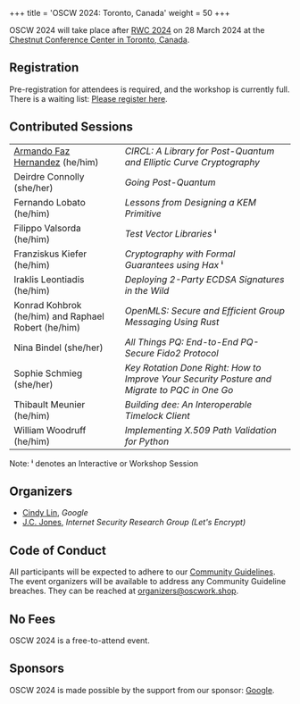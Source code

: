 +++
title = 'OSCW 2024: Toronto, Canada'
weight = 50
+++

OSCW 2024 will take place after [RWC 2024](https://rwc.iacr.org/2024/) on 28 March 2024 at the [Chestnut Conference Center in Toronto, Canada](https://chestnutconferencecentre.utoronto.ca/).

## Registration
Pre-registration for attendees is required, and the workshop is currently full. There is a waiting list: [Please register here](https://rsvp.withgoogle.com/events/oscw-2024).

## Contributed Sessions

|   |   |
| - | - |
| [Armando Faz Hernandez](https://research.cloudflare.com/about/people/armando-faz/) (he/him) | *CIRCL: A Library for Post-Quantum and Elliptic Curve Cryptography* |
| Deirdre Connolly (she/her) | *Going Post-Quantum* |
| Fernando Lobato (he/him) | *Lessons from Designing a KEM Primitive* |
| Filippo Valsorda (he/him) | *Test Vector Libraries* **ⁱ** |
| Franziskus Kiefer (he/him) | *Cryptography with Formal Guarantees using Hax* **ⁱ** |
| Iraklis Leontiadis (he/him) | *Deploying 2-Party ECDSA Signatures in the Wild* |
| Konrad Kohbrok (he/him) and Raphael Robert (he/him) | *OpenMLS: Secure and Efficient Group Messaging Using Rust* |
| Nina Bindel (she/her) | *All Things PQ: End-to-End PQ-Secure Fido2 Protocol* |
| Sophie Schmieg (she/her) | *Key Rotation Done Right: How to Improve Your Security Posture and Migrate to PQC in One Go* |
| Thibault Meunier (he/him) | *Building dee: An Interoperable Timelock Client* |
| William Woodruff (he/him) | *Implementing X.509 Path Validation for Python* |

Note: **ⁱ** denotes an Interactive or Workshop Session

## Organizers
- [Cindy Lin](https://cindylindeed.github.io/), <em>Google</em>
- [J.C. Jones](https://insufficient.coffee/), <em>Internet Security Research Group (Let's Encrypt)</em>

## Code of Conduct
All participants will be expected to adhere to our [Community Guidelines](https://developers.google.com/community-guidelines). The event organizers will be available to address any Community Guideline breaches. They can be reached at [organizers@oscwork.shop](mailto:organizers@oscwork.shop).

## No Fees
OSCW 2024 is a free-to-attend event.

## Sponsors
OSCW 2024 is made possible by the support from our sponsor: [Google](https://www.google.com/).
